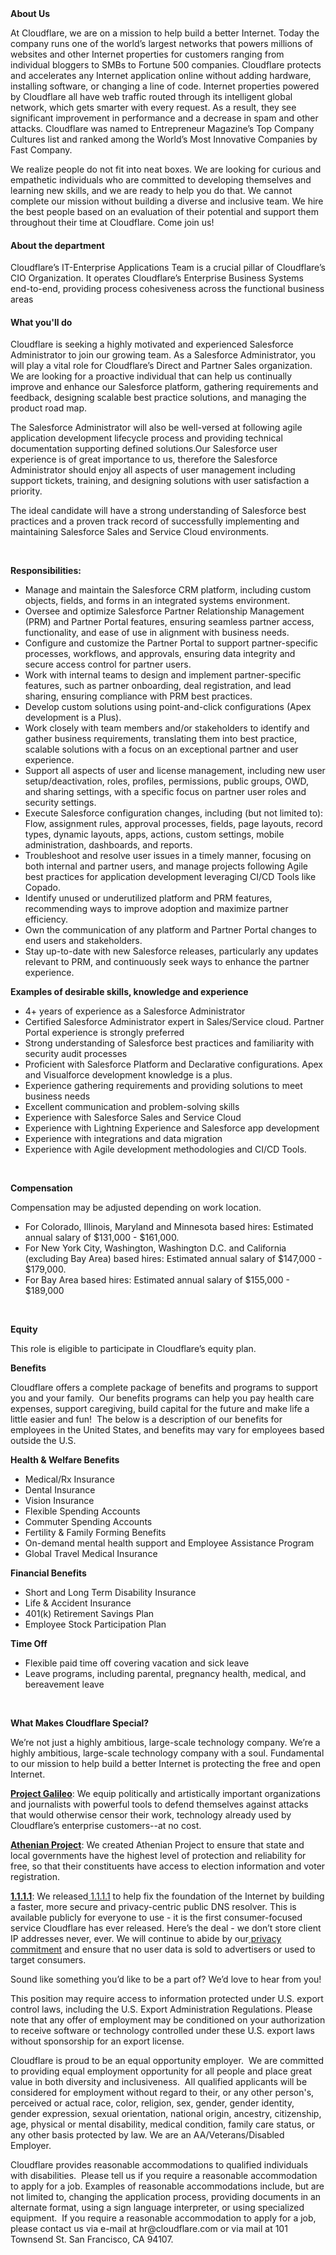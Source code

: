 <div class="content-intro">
	<div><strong>About Us</strong></div>
	<div>
		<p>At Cloudflare, we are on a mission to help build a better Internet. Today the company runs one of the world’s largest networks that powers millions of websites and other Internet properties for customers ranging from individual bloggers to SMBs to Fortune 500 companies. Cloudflare protects and accelerates any Internet application online without adding hardware, installing software, or changing a line of code. Internet properties powered by Cloudflare all have web traffic routed through its intelligent global network, which gets smarter with every request. As a result, they see significant improvement in performance and a decrease in spam and other attacks. Cloudflare was named to Entrepreneur Magazine’s Top Company Cultures list and ranked among the World’s Most Innovative Companies by Fast Company.&nbsp;</p>
		<p><span style="font-weight: 400;">We realize people do not fit into neat boxes. We are looking for curious and empathetic individuals who are committed to developing themselves and learning new skills, and we are ready to help you do that. We cannot complete our mission without building a diverse and inclusive team. We hire the best people based on an evaluation of their potential and support them throughout their time at Cloudflare. Come join us!&nbsp;</span></p>
	</div>
</div>
<h4>About the department</h4>
<p>Cloudflare’s IT-Enterprise Applications Team is a crucial pillar of Cloudflare’s CIO Organization. It operates Cloudflare’s Enterprise Business Systems end-to-end, providing process cohesiveness across the functional business areas</p>
<h4>What you'll do</h4>
<p>Cloudflare is seeking a highly motivated and experienced Salesforce Administrator to join our growing team. As a Salesforce Administrator, you will play a vital role for Cloudflare’s Direct and Partner Sales organization. We are looking for a proactive individual that can help us continually improve and enhance our Salesforce platform, gathering requirements and feedback, designing scalable best practice solutions, and managing the product road map.&nbsp;</p>
<p>The Salesforce Administrator will also be well-versed at following agile application development lifecycle process and providing technical documentation supporting defined solutions.Our Salesforce user experience is of great importance to us, therefore the Salesforce Administrator should enjoy all aspects of user management including support tickets, training, and designing solutions with user satisfaction a priority.&nbsp;</p>
<p>The ideal candidate will have a strong understanding of Salesforce best practices and a proven track record of successfully implementing and maintaining Salesforce Sales and Service Cloud environments.</p>
<p>&nbsp;</p>
<p><strong>Responsibilities:</strong></p>
<ul>
	<li>Manage and maintain the Salesforce CRM platform, including custom objects, fields, and forms in an integrated systems environment.</li>
	<li>Oversee and optimize Salesforce Partner Relationship Management (PRM) and Partner Portal features, ensuring seamless partner access, functionality, and ease of use in alignment with business needs.</li>
	<li>Configure and customize the Partner Portal to support partner-specific processes, workflows, and approvals, ensuring data integrity and secure access control for partner users.</li>
	<li>Work with internal teams to design and implement partner-specific features, such as partner onboarding, deal registration, and lead sharing, ensuring compliance with PRM best practices.</li>
	<li>Develop custom solutions using point-and-click configurations (Apex development is a Plus).</li>
	<li>Work closely with team members and/or stakeholders to identify and gather business requirements, translating them into best practice, scalable solutions with a focus on an exceptional partner and user experience.</li>
	<li>Support all aspects of user and license management, including new user setup/deactivation, roles, profiles, permissions, public groups, OWD, and sharing settings, with a specific focus on partner user roles and security settings.</li>
	<li>Execute Salesforce configuration changes, including (but not limited to): Flow, assignment rules, approval processes, fields, page layouts, record types, dynamic layouts, apps, actions, custom settings, mobile administration, dashboards, and reports.</li>
	<li>Troubleshoot and resolve user issues in a timely manner, focusing on both internal and partner users, and manage projects following Agile best practices for application development leveraging CI/CD Tools like Copado.</li>
	<li>Identify unused or underutilized platform and PRM features, recommending ways to improve adoption and maximize partner efficiency.</li>
	<li>Own the communication of any platform and Partner Portal changes to end users and stakeholders.</li>
	<li>Stay up-to-date with new Salesforce releases, particularly any updates relevant to PRM, and continuously seek ways to enhance the partner experience.</li>
</ul>
<p><strong>Examples of desirable skills, knowledge and experience</strong></p>
<ul>
	<li>4+ years of experience as a Salesforce Administrator</li>
	<li>Certified Salesforce Administrator expert in Sales/Service cloud. Partner Portal experience is strongly preferred</li>
	<li>Strong understanding of Salesforce best practices and familiarity with security audit processes</li>
	<li>Proficient with Salesforce Platform and Declarative configurations. Apex and Visualforce development knowledge is a plus.</li>
	<li>Experience gathering requirements and providing solutions to meet business needs</li>
	<li>Excellent communication and problem-solving skills</li>
	<li>Experience with Salesforce Sales and Service Cloud</li>
	<li>Experience with Lightning Experience and Salesforce app development</li>
	<li>Experience with integrations and data migration</li>
	<li>Experience with Agile development methodologies and CI/CD Tools.&nbsp;</li>
</ul>
<p>&nbsp;</p>
<p><strong>Compensation</strong></p>
<p>Compensation may be adjusted depending on work location.</p>
<ul>
	<li>For Colorado, Illinois, Maryland and Minnesota based hires: Estimated annual salary of $131,000 - $161,000.</li>
	<li>For New York City, Washington, Washington D.C. and California (excluding Bay Area) based hires: Estimated annual salary of $147,000 - $179,000.</li>
	<li>For Bay Area based hires: Estimated annual salary of $155,000 - $189,000</li>
</ul>
<p>&nbsp;</p>
<p><strong>Equity</strong></p>
<p><span style="font-weight: 400;">This role is eligible to participate in Cloudflare’s equity plan.</span></p>
<p><strong>Benefits</strong></p>
<p><span style="font-weight: 400;">Cloudflare offers a complete package of benefits and programs to support you and your family.&nbsp; Our benefits programs can help you pay health care expenses, support caregiving, build capital for the future and make life a little easier and fun!&nbsp; The below is a description of our benefits for employees in the United States, and benefits may vary for employees based outside the U.S.</span></p>
<p><strong>Health &amp; Welfare Benefits</strong></p>
<ul>
	<li style="font-weight: 400;"><span style="font-weight: 400;">Medical/Rx Insurance</span></li>
	<li style="font-weight: 400;"><span style="font-weight: 400;">Dental Insurance</span></li>
	<li style="font-weight: 400;"><span style="font-weight: 400;">Vision Insurance</span></li>
	<li style="font-weight: 400;"><span style="font-weight: 400;">Flexible Spending Accounts</span></li>
	<li style="font-weight: 400;"><span style="font-weight: 400;">Commuter Spending Accounts</span></li>
	<li style="font-weight: 400;"><span style="font-weight: 400;">Fertility &amp; Family Forming Benefits</span></li>
	<li style="font-weight: 400;"><span style="font-weight: 400;">On-demand mental health support and Employee Assistance Program</span></li>
	<li style="font-weight: 400;"><span style="font-weight: 400;">Global Travel Medical Insurance</span></li>
</ul>
<p><strong>Financial Benefits</strong></p>
<ul>
	<li style="font-weight: 400;"><span style="font-weight: 400;">Short and Long Term Disability Insurance</span></li>
	<li style="font-weight: 400;"><span style="font-weight: 400;">Life &amp; Accident Insurance</span></li>
	<li style="font-weight: 400;"><span style="font-weight: 400;">401(k) Retirement Savings Plan</span></li>
	<li style="font-weight: 400;"><span style="font-weight: 400;">Employee Stock Participation Plan</span></li>
</ul>
<p><strong>Time Off</strong></p>
<ul>
	<li style="font-weight: 400;"><span style="font-weight: 400;">Flexible paid time off covering vacation and sick leave</span></li>
	<li style="font-weight: 400;"><span style="font-weight: 400;">Leave programs, including parental, pregnancy health, medical, and bereavement leave</span></li>
</ul>
<p>&nbsp;</p>
<div class="content-conclusion">
	<p><strong>What Makes Cloudflare Special?</strong></p>
	<p><span style="font-weight: 400;">We’re not just a highly ambitious, large-scale technology company. We’re a highly ambitious, large-scale technology company with a soul. Fundamental to our mission to help build a better Internet is protecting the free and open Internet.</span></p>
	<p><a href="https://blog.cloudflare.com/protecting-free-expression-online/"><strong>Project Galileo</strong></a><span style="font-weight: 400;">: We equip politically and artistically important organizations and journalists with powerful tools to defend themselves against attacks that would otherwise censor their work, technology already used by Cloudflare’s enterprise customers--at no cost.</span></p>
	<p><strong><a href="https://www.cloudflare.com/athenian/">Athenian Project</a></strong><span style="font-weight: 400;">: We created Athenian Project to ensure that state and local governments have the highest level of protection and reliability for free, so that their constituents have access to election information and voter registration.</span></p>
	<p><a href="https://1.1.1.1/"><strong>1.1.1.1</strong></a><span style="font-weight: 400;">: We released</span><a href="https://1.1.1.1/"> <span style="font-weight: 400;">1.1.1.1</span></a><span style="font-weight: 400;"> to help fix the foundation of the Internet by building a faster, more secure and privacy-centric public DNS resolver. This is available publicly for everyone to use - it is the first consumer-focused service Cloudflare has ever released. Here’s the deal - we don’t store client IP addresses never, ever. We will continue to abide by our</span><a href="https://developers.cloudflare.com/1.1.1.1/privacy/public-dns-resolver"> privacy commitment</a><span style="font-weight: 400;"> and ensure that no user data is sold to advertisers or used to target consumers.</span></p>
	<p><span style="font-weight: 400;">Sound like something you’d like to be a part of? We’d love to hear from you!</span></p>
	<p><span style="font-weight: 400;">This position may require access to information protected under U.S. export control laws, including the U.S. Export Administration Regulations. Please note that any offer of employment may be conditioned on your authorization to receive software or technology controlled under these U.S. export laws without sponsorship for an export license.</span></p>
	<p><span style="font-weight: 400;">Cloudflare is proud to be an equal opportunity employer. &nbsp;We are committed to providing equal employment opportunity for all people and place great value in both diversity and inclusiveness. &nbsp;All qualified applicants will be considered for employment without regard to their, or any other person's, perceived or actual</span> <span style="font-weight: 400;">race, color, religion, sex, gender, gender identity, gender expression, sexual orientation, national origin, ancestry, citizenship, age, physical or mental disability, medical condition, family care status, or any other basis protected by law. </span><span style="font-weight: 400;">We are an AA/Veterans/Disabled Employer.</span></p>
	<p><span style="font-weight: 400;">Cloudflare provides reasonable accommodations to qualified individuals with disabilities. &nbsp;Please tell us if you require a reasonable accommodation to apply for a job. Examples of reasonable accommodations include, but are not limited to, changing the application process, providing documents in an alternate format, using a sign language interpreter, or using specialized equipment. &nbsp;If you require a reasonable accommodation to apply for a job, please contact us via e-mail at </span><span style="font-weight: 400;">hr@cloudflare.com</span><span style="font-weight: 400;"> or via mail at 101 Townsend St. San Francisco, CA 94107.</span></p>
</div>